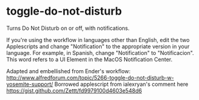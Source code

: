 # toggle-do-not-disturb
Turns Do Not Disturb on or off, with notifications.

If you're using the workflow in languages other than English, edit the two Applescripts and change "Notification" to the appropriate version in your language. For example, in Spanish, change "Notification" to "Notificacion". This word refers to a UI Element in the MacOS Notification Center.

Adapted and embellished from Ender's workflow: http://www.alfredforum.com/topic/5266-toggle-do-not-disturb-w-yosemite-support/
Borrowed applescript from ialexryan's comment here https://gist.github.com/Zettt/fd9979100d4603e548d6